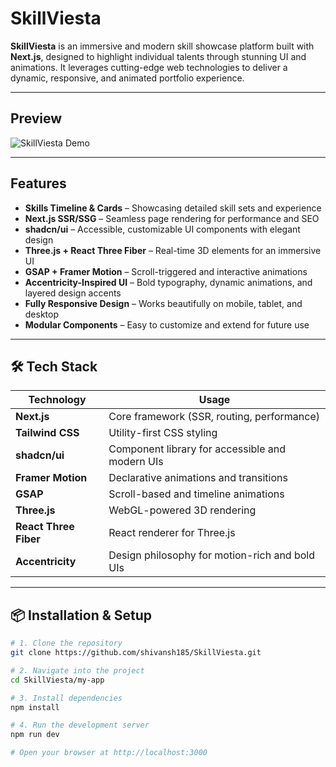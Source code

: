 #  SkillViesta

**SkillViesta** is an immersive and modern skill showcase platform built with **Next.js**, designed to highlight individual talents through stunning UI and animations. It leverages cutting-edge web technologies to deliver a dynamic, responsive, and animated portfolio experience.



---

##  Preview

![SkillViesta Demo](https://your-image-link-if-any.com)

---

##  Features

-  **Skills Timeline & Cards** – Showcasing detailed skill sets and experience
-  **Next.js SSR/SSG** – Seamless page rendering for performance and SEO
-  **shadcn/ui** – Accessible, customizable UI components with elegant design
-  **Three.js + React Three Fiber** – Real-time 3D elements for an immersive UI
-  **GSAP + Framer Motion** – Scroll-triggered and interactive animations
-  **Accentricity-Inspired UI** – Bold typography, dynamic animations, and layered design accents
-  **Fully Responsive Design** – Works beautifully on mobile, tablet, and desktop
-  **Modular Components** – Easy to customize and extend for future use

---

## 🛠 Tech Stack

| Technology           | Usage                                                  |
|----------------------|--------------------------------------------------------|
| **Next.js**          | Core framework (SSR, routing, performance)             |
| **Tailwind CSS**     | Utility-first CSS styling                              |
| **shadcn/ui**        | Component library for accessible and modern UIs        |
| **Framer Motion**    | Declarative animations and transitions                 |
| **GSAP**             | Scroll-based and timeline animations                   |
| **Three.js**         | WebGL-powered 3D rendering                             |
| **React Three Fiber**| React renderer for Three.js                            |
| **Accentricity**     | Design philosophy for motion-rich and bold UIs         |

---

## 📦 Installation & Setup

```bash
# 1. Clone the repository
git clone https://github.com/shivansh185/SkillViesta.git

# 2. Navigate into the project
cd SkillViesta/my-app

# 3. Install dependencies
npm install

# 4. Run the development server
npm run dev

# Open your browser at http://localhost:3000

